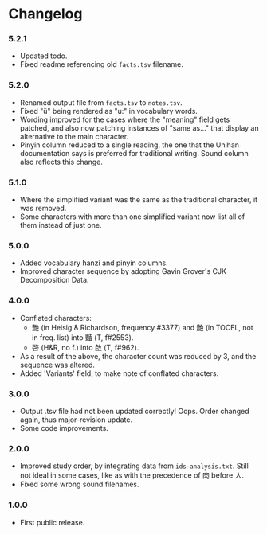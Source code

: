 
# Changelog

### 5.2.1

- Updated todo.
- Fixed readme referencing old `facts.tsv` filename.

### 5.2.0

- Renamed output file from `facts.tsv` to `notes.tsv`.
- Fixed "ü" being rendered as "u:" in vocabulary words.
- Wording improved for the cases where the "meaning" field gets patched, and also now patching instances of "same as..." that display an alternative to the main character.
- Pinyin column reduced to a single reading, the one that the Unihan documentation says is preferred for traditional writing. Sound column also reflects this change.

### 5.1.0

- Where the simplified variant was the same as the traditional character, it was removed.
- Some characters with more than one simplified variant now list all of them instead of just one.

### 5.0.0

- Added vocabulary hanzi and pinyin columns.
- Improved character sequence by adopting Gavin Grover's CJK Decomposition Data.

### 4.0.0

- Conflated characters:
    - 艷 (in Heisig & Richardson, frequency #3377) and 艶 (in TOCFL, not in freq. list) into 豔 (T, f#2553).
    - 啓 (H&R, no f.) into 啟 (T, f#962).
- As a result of the above, the character count was reduced by 3, and the sequence was altered.
- Added 'Variants' field, to make note of conflated characters.

### 3.0.0

- Output .tsv file had not been updated correctly! Oops. Order changed again, thus major-revision update.
- Some code improvements.

### 2.0.0

- Improved study order, by integrating data from `ids-analysis.txt`. Still not ideal in some cases, like as with the precedence of 肉 before 人.
- Fixed some wrong sound filenames.

### 1.0.0

- First public release.
